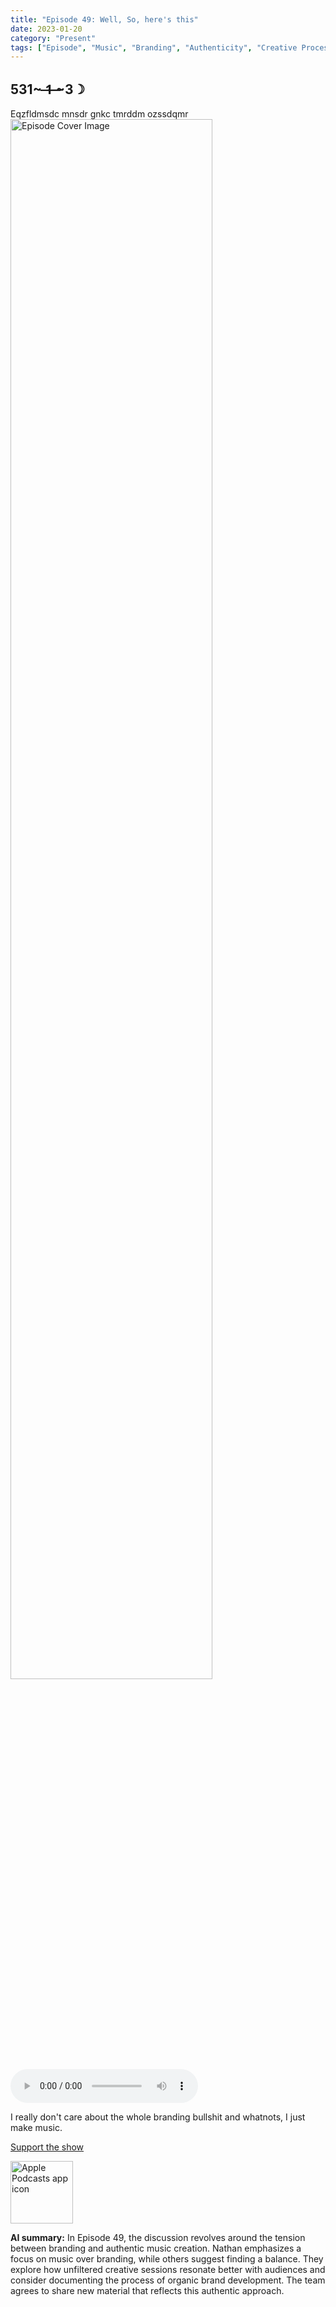 ```yaml
---
title: "Episode 49: Well, So, here's this"
date: 2023-01-20
category: "Present"
tags: ["Episode", "Music", "Branding", "Authenticity", "Creative Process", "Strategy", "Metrics", "Case Study", "January 2023"]
---
```

## 531~ ̶1̶ ̶~3☽
Eqzfldmsdc mnsdr gnkc tmrddm ozssdqmr
<img src="https://artwork.captivate.fm/4c768ed7-7e89-4f3f-a0a3-4410101ba270/60854458c4d1acdf4e1c2f79c4137142.jpg" alt="Episode Cover Image" width=80%/>
<audio controls>
  <source src="https://podcasts.captivate.fm/media/ceec3afd-9315-4da5-92bf-225ec56bfbe5/12087780-episode-49-well-so-here-s-this.mp3" type="audio/mpeg">
</audio>

<p>I really don&apos;t care about the whole branding bullshit and whatnots, I just make music. </p><a rel="payment" href="https://www.paypal.com/donate/?hosted_button_id=WX3GRUK5BHJLS">Support the show</a>

<a href="https://podcasts.apple.com/us/podcast/living-room-music/id1608791560?tscg=30200&itsct=podcast_box_appicon&ls=1&mttnsubad=1608791560" style="display: inline-block;"><img src="https://toolbox.marketingtools.apple.com/api/v2/badges/app-icon-podcasts/standard/en-us" alt="Apple Podcasts app icon" style="width: 100px; height: 100px; vertical-align: middle; object-fit: contain;" /></a>

**AI summary:** In Episode 49, the discussion revolves around the tension between branding and authentic music creation. Nathan emphasizes a focus on music over branding, while others suggest finding a balance. They explore how unfiltered creative sessions resonate better with audiences and consider documenting the process of organic brand development. The team agrees to share new material that reflects this authentic approach.    
